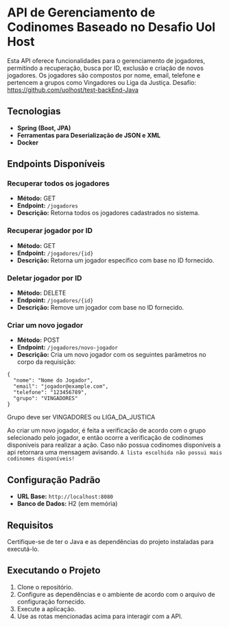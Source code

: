 # API de Gerenciamento de Codinomes Baseado no Desafio Uol Host

Esta API oferece funcionalidades para o gerenciamento de jogadores, permitindo a recuperação, busca por ID, exclusão e criação de novos jogadores. Os jogadores são compostos por nome, email, telefone e pertencem a grupos como Vingadores ou Liga da Justiça. Desafio: https://github.com/uolhost/test-backEnd-Java

## Tecnologias
- **Spring (Boot, JPA)**
- **Ferramentas para Deserialização de JSON e XML**
- **Docker**


## Endpoints Disponíveis

### Recuperar todos os jogadores

- **Método:** GET
- **Endpoint:** `/jogadores`
- **Descrição:** Retorna todos os jogadores cadastrados no sistema.

### Recuperar jogador por ID

- **Método:** GET
- **Endpoint:** `/jogadores/{id}`
- **Descrição:** Retorna um jogador específico com base no ID fornecido.

### Deletar jogador por ID

- **Método:** DELETE
- **Endpoint:** `/jogadores/{id}`
- **Descrição:** Remove um jogador com base no ID fornecido.

### Criar um novo jogador

- **Método:** POST
- **Endpoint:** `/jogadores/novo-jogador`
- **Descrição:** Cria um novo jogador com os seguintes parâmetros no corpo da requisição:
  
```
{
  "nome": "Nome do Jogador",
  "email": "jogador@example.com",
  "telefone": "123456789",
  "grupo": "VINGADORES"
}
```
Grupo deve ser VINGADORES ou LIGA_DA_JUSTICA

Ao criar um novo jogador, é feita a verificação de acordo com o grupo selecionado pelo jogador, e então ocorre a verificação de codinomes disponiveis para realizar a ação. Caso não possua codinomes disponíveis a api retornara uma mensagem avisando. 
`A lista escolhida não possui mais codinomes disponíveis!`

## Configuração Padrão

- **URL Base:** `http://localhost:8080`
- **Banco de Dados:** H2 (em memória)

## Requisitos

Certifique-se de ter o Java e as dependências do projeto instaladas para executá-lo.

## Executando o Projeto

1. Clone o repositório.
2. Configure as dependências e o ambiente de acordo com o arquivo de configuração fornecido.
3. Execute a aplicação.
4. Use as rotas mencionadas acima para interagir com a API.

